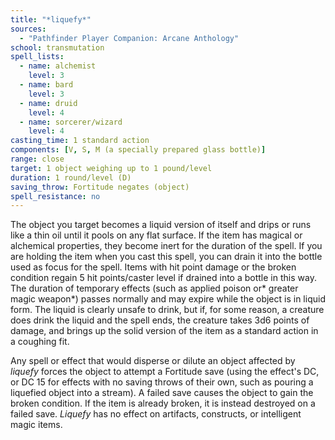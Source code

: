 ```yaml
---
title: "*liquefy*"
sources:
  - "Pathfinder Player Companion: Arcane Anthology"
school: transmutation
spell_lists:
  - name: alchemist
    level: 3
  - name: bard
    level: 3
  - name: druid
    level: 4
  - name: sorcerer/wizard
    level: 4
casting_time: 1 standard action
components: [V, S, M (a specially prepared glass bottle)]
range: close
target: 1 object weighing up to 1 pound/level
duration: 1 round/level (D)
saving_throw: Fortitude negates (object)
spell_resistance: no
---
```


The object you target becomes a liquid version of itself and drips or runs like a thin oil until it pools on any flat surface. If the item has magical or alchemical properties, they become inert for the duration of the spell. If you are holding the item when you cast this spell, you can drain it into the bottle used as focus for the spell. Items with hit point damage or the broken condition regain 5 hit points/caster level if drained into a bottle in this way. The duration of temporary effects (such as applied poison or* greater magic weapon*) passes normally and may expire while the object is in liquid form. The liquid is clearly unsafe to drink, but if, for some reason, a creature does drink the liquid and the spell ends, the creature takes 3d6 points of damage, and brings up the solid version of the item as a standard action in a coughing fit.

Any spell or effect that would disperse or dilute an object affected by *liquefy* forces the object to attempt a Fortitude save (using the effect's DC, or DC 15 for effects with no saving throws of their own, such as pouring a liquefied object into a stream). A failed save causes the object to gain the broken condition. If the item is already broken, it is instead destroyed on a failed save. *Liquefy* has no effect on artifacts, constructs, or intelligent magic items.
